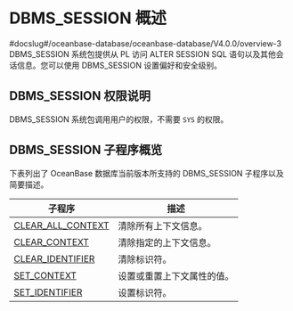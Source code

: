 DBMS_SESSION 概述 
====================================
#docslug#/oceanbase-database/oceanbase-database/V4.0.0/overview-3
DBMS_SESSION 系统包提供从 PL 访问 ALTER SESSION SQL 语句以及其他会话信息。您可以使用 DBMS_SESSION 设置偏好和安全级别。

DBMS_SESSION 权限说明 
--------------------------------------

DBMS_SESSION 系统包调用用户的权限，不需要 `SYS` 的权限。

DBMS_SESSION 子程序概览 
---------------------------------------

下表列出了 OceanBase 数据库当前版本所支持的 DBMS_SESSION 子程序以及简要描述。


|                               子程序                                |      描述       |
|------------------------------------------------------------------|---------------|
| [CLEAR_ALL_CONTEXT](../15.DBMS_SESSION/2.CLEAR_ALL_CONTEXT.md) | 清除所有上下文信息。    |
| [CLEAR_CONTEXT](../15.DBMS_SESSION/3.CLEAR_CONTEXT.md)     | 清除指定的上下文信息。   |
| [CLEAR_IDENTIFIER](../15.DBMS_SESSION/4.CLEAR_IDENTIFIER.md)  | 清除标识符。        |
| [SET_CONTEXT](../15.DBMS_SESSION/5.SET_CONTEXT.md)       | 设置或重置上下文属性的值。 |
| [SET_IDENTIFIER](../15.DBMS_SESSION/6.SET_IDENTIFIER.md)    | 设置标识符。        |



